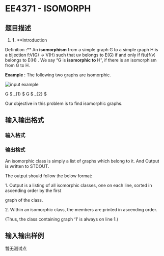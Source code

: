 # EE4371 - ISOMORPH

## 题目描述

1. **1.** **Introduction

Definition :** An **isomorphism** from a simple graph G to a simple graph H is a bijection f:V(G) -> V(H) such that uv belongs to E(G) if and only if f(u)f(v) belongs to E(H) . We say “G is **isomorphic to** H”, if there is an isomorphism from G to H.

**Example :** The following two graphs are isomorphic.

![input example](http://s14.postimg.org/ukxuj07b5/dsa.png)

G $ _{1} $ G $ _{2} $

Our objective in this problem is to find isomorphic graphs.

## 输入输出格式

### 输入格式

### 输出格式

An isomorphic class is simply a list of graphs which belong to it. And Output is written to STDOUT.

The output should follow the below format:

1\. Output is a listing of all isomorphic classes, one on each line, sorted in ascending order by the first

graph of the class.

2\. Within an isomorphic class, the members are printed in ascending order.

(Thus, the class containing graph ‘1’ is always on line 1.)

## 输入输出样例

暂无测试点

